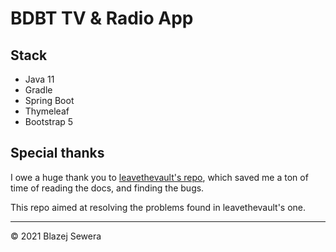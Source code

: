 # BDBT TV & Radio App

## Stack
- Java 11
- Gradle
- Spring Boot
- Thymeleaf
- Bootstrap 5

## Special thanks
I owe a huge thank you to [leavethevault's repo](https://github.com/leavethevault/BDBT-app), which saved me a ton of time of reading the docs, and finding the bugs.

This repo aimed at resolving the problems found in leavethevault's one.

---
© 2021 Blazej Sewera
